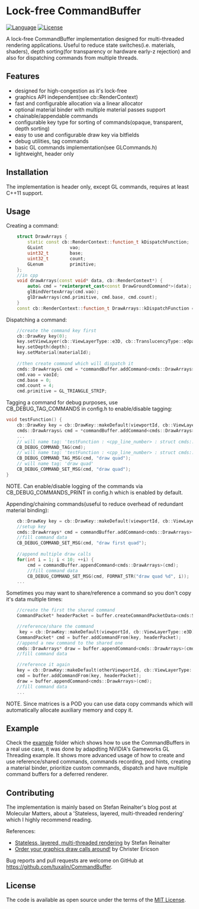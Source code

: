 # Lock-free CommandBuffer
[![Language](https://img.shields.io/badge/language-C++-blue.svg)](https://isocpp.org/)
[![License](http://img.shields.io/badge/license-MIT-blue.svg)](http://opensource.org/licenses/MIT)

A lock-free CommandBuffer implementation designed for multi-threaded rendering applications. 
Useful to reduce state switches(i.e. materials, shaders), depth sorting(for transparency or hardware early-z rejection) and also for dispatching commands from multiple threads.

## Features
- designed for high-congestion as it's lock-free
- graphics API independent(see cb::RenderContext)
- fast and configurable allocation via a linear allocator 
- optional material binder with multiple material passes support
- chainable/appendable commands
- configurable key type for sorting of commands(opaque, transparent, depth sorting)
- easy to use and configurable draw key via bitfields
- debug utilities, tag commands
- basic GL commands implementation(see GLCommands.h)
- lightweight, header only
	
## Installation

The implementation is header only, except GL commands, requires at least C++11 support.

## Usage

Creating a command:
```cpp
    struct DrawArrays {
        static const cb::RenderContext::function_t kDispatchFunction;
        GLuint          vao;
        uint32_t        base;
        uint32_t        count;
        GLenum          primitive;
    };
    //in cpp
    void drawArrays(const void* data, cb::RenderContext*) {
        auto& cmd = *reinterpret_cast<const DrawGroundCommand*>(data);
        glBindVertexArray(cmd.vao);
        glDrawArrays(cmd.primitive, cmd.base, cmd.count);
    }
    const cb::RenderContext::function_t DrawArrays::kDispatchFunction = &drawArrays;
``` 
Dispatching a command:
```cpp
    //create the command key first
    cb::DrawKey key(0);
    key.setViewLayer(cb::ViewLayerType::e3D, cb::TranslucencyType::eOpaque);
    key.setDepth(depth);
    key.setMaterial(materialId);
    
    //then create command which will dispatch it
    cmds::DrawArrays& cmd = *commandBuffer.addCommand<cmds::DrawArrays>(key);
    cmd.vao = vaoId;
    cmd.base = 0;
    cmd.count = 4;
    cmd.primitive = GL_TRIANGLE_STRIP;
``` 	
Tagging a command for debug purposes, use CB_DEBUG_TAG_COMMANDS in config.h to enable/disable tagging:
```cpp
void testFunction() {
    cb::DrawKey key = cb::DrawKey::makeDefault(viewportId, cb::ViewLayerType::e3D);
    cmds::DrawArrays& cmd = *commandBuffer.addCommand<cmds::DrawArrays>(key);
    ...
    // will name tag: 'testFunction : <cpp_line_number> : struct cmds::DrawArrays * __ptr64'
    CB_DEBUG_COMMAND_TAG(cmd);
    // will name tag: 'testFunction : <cpp_line_number> : struct cmds::DrawArrays * __ptr64 : draw quad'
    CB_DEBUG_COMMAND_TAG_MSG(cmd, "draw quad");
    // will name tag: 'draw quad'
    CB_DEBUG_COMMAND_SET_MSG(cmd, "draw quad");
}
```
NOTE. Can enable/disable logging of the commands via CB_DEBUG_COMMANDS_PRINT in config.h which is enabled by default. 

Appending/chaining commands(useful to reduce overhead of redundant material binding):
```cpp
    cb::DrawKey key = cb::DrawKey::makeDefault(viewportId, cb::ViewLayerType::e3D);
    //setup key
    cmds::DrawArrays* cmd = commandBuffer.addCommand<cmds::DrawArrays>(key);
    //fill command data
    CB_DEBUG_COMMAND_SET_MSG(cmd, "draw first quad");
    
    //append multiple draw calls
    for(int i = 1; i < 10; ++i) {
        cmd = commandBuffer.appendCommand<cmds::DrawArrays>(cmd);
        //fill command data
        CB_DEBUG_COMMAND_SET_MSG(cmd, FORMAT_STR("draw quad %d", i));
    ...
``` 

Sometimes you may want to share/reference a command so you don't copy it's data multiple times:
```cpp
    //create the first the shared command
    CommandPacket* headerPacket = buffer.createCommandPacketData<cmds:SetMatrixCommand>(matrices);

    //reference/share the command
     key = cb::DrawKey::makeDefault(viewportId, cb::ViewLayerType::e3D);
    CommandPacket* cmd = buffer.addCommandFrom(key, headerPacket);
    //append a new command to the shared one
    cmds::DrawArrays* draw = buffer.appendCommand<cmds::DrawArrays>(cmd);
    //fill command data

    //reference it again
    key = cb::DrawKey::makeDefault(otherViewportId, cb::ViewLayerType::e3D);
    cmd = buffer.addCommandFrom(key, headerPacket);
    draw = buffer.appendCommand<cmds::DrawArrays>(cmd);
    //fill command data
    ...
``` 
NOTE. Since matrices is a POD you can use data copy commands which will automatically allocate auxiliary memory and copy it.

## Example

Check the [example](example/) folder which shows how to use the CommandBuffers in a real use case, it was done by adapdting NVIDIA's Gameworks GL Threading example. 
It shows more advanced usage of how to create and use reference/shared commands, commands recording, pod hints, creating a material binder, prioritize custom commands, dispatch and have multiple command buffers for a deferred renderer.

## Contributing

The implementation is mainly based on Stefan Reinalter's blog post at Molecular Matters, about a 'Stateless, layered, multi-threaded rendering' which I highly recommend reading.  

References:
- [Stateless, layered, multi-threaded rendering](https://blog.molecular-matters.com/2014/11/06/stateless-layered-multi-threaded-rendering-part-1/) by Stefan Reinalter
- [Order your graphics draw calls around!](http://realtimecollisiondetection.net/blog/?p=86) by Christer Ericson

Bug reports and pull requests are welcome on GitHub at https://github.com/tuxalin/CommandBuffer.

## License

The code is available as open source under the terms of the [MIT License](http://opensource.org/licenses/MIT).